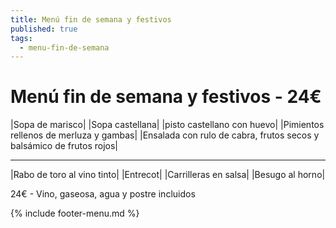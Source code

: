 ```yaml
---
title: Menú fin de semana y festivos
published: true
tags:
  - menu-fin-de-semana
---
```



# Menú fin de semana y festivos - 24€

|Sopa de marisco|
|Sopa castellana|
|pisto castellano con huevo|
|Pimientos rellenos de merluza y gambas|
|Ensalada con rulo de cabra, frutos secos y balsámico de frutos rojos|

------

|Rabo de toro al vino tinto|
|Entrecot|
|Carrilleras en salsa|
|Besugo al horno|

<!-- |Cordero asado|eligiendo este segundo plato se añade 6€ al menú, en total 28€| -->

24€ - Vino, gaseosa, agua y postre incluidos

{% include footer-menu.md %}
